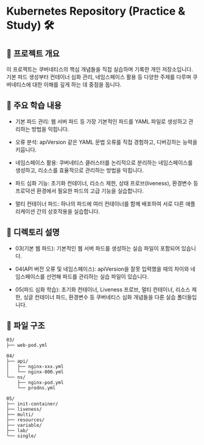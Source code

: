 # Kubernetes Repository (Practice & Study) 🛠️
## 📝 프로젝트 개요
이 프로젝트는 쿠버네티스의 핵심 개념들을 직접 실습하며 기록한 개인 저장소입니다. 기본 파드 생성부터 컨테이너 심화 관리, 네임스페이스 활용 등 다양한 주제를 다루며 쿠버네티스에 대한 이해를 깊게 하는 데 중점을 둡니다.

## 📌 주요 학습 내용
+ 기본 파드 관리: 웹 서버 파드 등 가장 기본적인 파드를 YAML 파일로 생성하고 관리하는 방법을 익힙니다.

+ 오류 분석: apiVersion 같은 YAML 문법 오류를 직접 경험하고, 디버깅하는 능력을 키웁니다.

+ 네임스페이스 활용: 쿠버네티스 클러스터를 논리적으로 분리하는 네임스페이스를 생성하고, 리소스를 효율적으로 관리하는 방법을 익힙니다.

+ 파드 심화 기능: 초기화 컨테이너, 리소스 제한, 상태 프로브(liveness), 환경변수 등 프로덕션 환경에서 필요한 파드의 고급 기능을 실습합니다.

+ 멀티 컨테이너 파드: 하나의 파드에 여러 컨테이너를 함께 배포하여 서로 다른 애플리케이션 간의 상호작용을 실습합니다.

## 📂 디렉토리 설명
+ 03(기본 웹 파드): 기본적인 웹 서버 파드를 생성하는 실습 파일이 포함되어 있습니다.

+ 04(API 버전 오류 및 네임스페이스): apiVersion을 잘못 입력했을 때의 차이와 네임스페이스를 선언해 파드를 관리하는 실습 파일이 있습니다.

+ 05(파드 심화 학습): 초기화 컨테이너, Liveness 프로브, 멀티 컨테이너, 리소스 제한, 싱글 컨테이너 파드, 환경변수 등 쿠버네티스 심화 개념들을 다룬 실습 폴더들입니다.

## 📂 파일 구조
```
03/
├── web-pod.yml

04/
├── api/
│   ├── nginx-xxx.yml
│   └── nginx-000.yml
└── ns/
    ├── nginx-pod.yml
    └── prodns.yml

05/
├── init-container/
├── liveness/
├── multi/
├── resources/
├── variable/
├── lab/
└── single/
```

